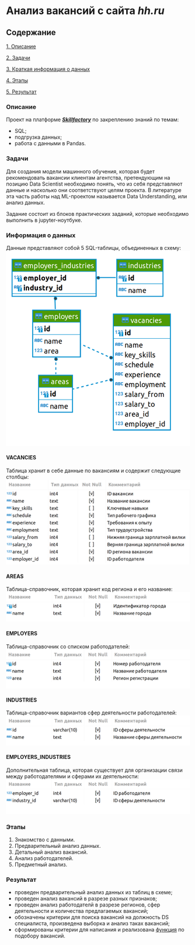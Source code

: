 # Анализ вакансий с сайта *hh.ru*


## Содержание
[1. Описание](#описание)

[2. Задачи](#задачи)

[3. Краткая информация о данных](#информация-о-данных)

[4. Этапы](#этапы)

[5. Результат](#результат)



### Описание
Проект на платформе ***[Skillfactory](https://skillfactory.ru/)*** по закреплению знаний по темам:
 - SQL;
 - подгрузка данных;
 - работа с данными в Pandas.



### Задачи
Для создания модели машинного обучения, которая будет рекомендовать вакансии клиентам агентства, претендующим на позицию Data Scientist необходимо понять, что из себя представляют данные и насколько они соответствуют целям проекта. В литературе эта часть работы над ML-проектом называется Data Understanding, или анализ данных.

Задание состоит из блоков практических заданий, которые необходимо выполнить в jupyter-ноутбуке.



### Информация о данных
Данные представляют собой 5 SQL-таблицы, объединенных в схему:
![Схема](images/SQL_pj2_2_1.png)

#### VACANCIES
Таблица хранит в себе данные по вакансиям и содержит следующие столбцы:
![VACANCIES](images/SQL_pj2_2_2.png)

#### AREAS
Таблица-справочник, которая хранит код региона и его название:
![AREAS](images/SQL_pj2_2_3.png)

#### EMPLOYERS
Таблица-справочник со списком работодателей:
![EMPLOYERS](images/SQL_pj2_2_4.png)

#### INDUSTRIES
Таблица-справочник вариантов сфер деятельности работодателей:
![INDUSTRIES](images/SQL_pj2_2_5.png)

#### EMPLOYERS_INDUSTRIES
Дополнительная таблица, которая существует для организации связи между работодателями и сферами их деятельности:
![EMPLOYERS_INDUSTRIES](images/SQL_pj2_2_6.png)



### Этапы
1. Знакомство с данными.
2. Предварительный анализ данных.
3. Детальный анализ вакансий.
4. Анализ работодателей.
5. Предметный анализ.



### Результат
- проведен предварительный анализ данных из таблиц в схеме;
- проведен анализ вакансий в разрезе разных признаков;
- проведен анализ работодателй в разрезе регионов, сфер деятельности и количества предлагаемых вакансий;
- обозначены критерии для поиска вакансий на должность DS специалиста, произведена выборка и анализ таках вакансий;
- сформированы критерии для написания и реализована [функция](function_for_search.ipynb) по подобору вакансий.
